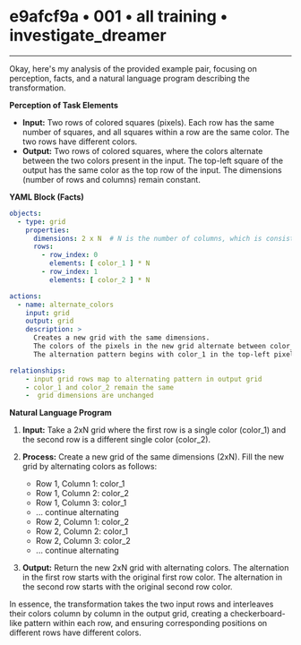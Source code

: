 # e9afcf9a • 001 • all training • investigate_dreamer

---
Okay, here's my analysis of the provided example pair, focusing on perception, facts, and a natural language program describing the transformation.

**Perception of Task Elements**

*   **Input:** Two rows of colored squares (pixels). Each row has the same number of squares, and all squares within a row are the same color. The two rows have different colors.
*   **Output:** Two rows of colored squares, where the colors alternate between the two colors present in the input. The top-left square of the output has the same color as the top row of the input. The dimensions (number of rows and columns) remain constant.

**YAML Block (Facts)**



```yaml
objects:
  - type: grid
    properties:
      dimensions: 2 x N  # N is the number of columns, which is consistent
      rows:
        - row_index: 0
          elements: [ color_1 ] * N
        - row_index: 1
          elements: [ color_2 ] * N

actions:
  - name: alternate_colors
    input: grid
    output: grid
    description: >
      Creates a new grid with the same dimensions.
      The colors of the pixels in the new grid alternate between color_1 and color_2.
      The alternation pattern begins with color_1 in the top-left pixel.

relationships:
    - input grid rows map to alternating pattern in output grid
    - color_1 and color_2 remain the same
    -  grid dimensions are unchanged
```



**Natural Language Program**

1.  **Input:** Take a 2xN grid where the first row is a single color (color_1) and the second row is a different single color (color_2).

2.  **Process:** Create a new grid of the same dimensions (2xN). Fill the new grid by alternating colors as follows:
    *   Row 1, Column 1: color\_1
    *   Row 1, Column 2: color\_2
    *   Row 1, Column 3: color\_1
    *  ... continue alternating
    *   Row 2, Column 1: color\_2
    *   Row 2, Column 2: color\_1
    *   Row 2, Column 3: color\_2
    * ... continue alternating

3.  **Output:** Return the new 2xN grid with alternating colors. The alternation in the first row starts with the original first row color. The alternation in the second row starts with the original second row color.

In essence, the transformation takes the two input rows and interleaves their colors column by column in the output grid, creating a checkerboard-like pattern within each row, and ensuring corresponding positions on different rows have different colors.

